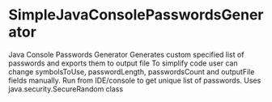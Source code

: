 # SimpleJavaConsolePasswordsGenerator
Java Console Passwords Generator
Generates custom specified list of passwords and exports them to output file
To simplify code user can change symbolsToUse, passwordLength, passwordsCount and outputFile fields manually.
Run from IDE/console to get unique list of passwords.
Uses java.security.SecureRandom class
